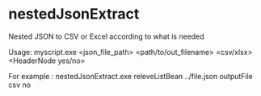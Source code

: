# nestedJsonExtract

Nested JSON to CSV or Excel according to what is needed


Usage: myscript.exe <node> <json_file_path> <path/to/out_filename> <csv/xlsx> <HeaderNode yes/no>
  
  
For example : nestedJsonExtract.exe releveListBean ../file.json outputFile csv no
